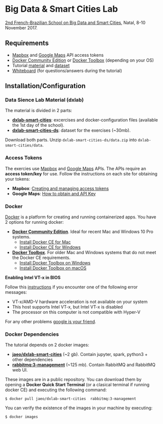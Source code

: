 
# Big Data & Smart Cities Lab

[2nd French-Brazilian School on Big Data and Smart Cities][school], Natal, 8-10 November 2017.


## Requirements
* [Mapbox][mapbox_dev] and [Google Maps][google_dev] API access tokens
* [Docker Community Edition][docker_ce] or [Docker Toolbox][docker_toolbox] (depending on your OS)
* Tutorial [material][dxlab] and [dataset][dxlab_ds]
* [Whiteboard][board] (for questions/answers during the tutorial) 


## Installation/Configuration

### Data Sience Lab Material (dxlab)

The material is divided in 2 parts:

* **[dxlab-smart-cities][dxlab]**: excercises and docker-configuration files (available the 1st day of the school).
* **[dxlab-smart-cities-ds][dxlab_ds]**: dataset for the exercises (~30mb). 

Download both parts. Unzip `dxlab-smart-cities-ds/data.zip` into `dxlab-smart-cities/data`.


### Access Tokens

The exercies use [Mapbox][mapbox_dev] and [Google Maps][google_dev] APIs. The APIs require an **access token/key** for use. Follow the instructions on each site for obtaining your tokens: 

* **Mapbox**: [Creating and managing access tokens][mapbox_token]
* **Google Maps**: [How to obtain and API Key][google_token]


### Docker

[Docker][docker_wiki] is a platform for creating and running containerized apps. You have 2 options for running docker:

+ **[Docker Community Edition][docker_ce]**. Ideal for recent Mac and Windows 10 Pro systems.
	* [Install Docker CE for Mac][docker_4mac]
	* [Install Docker CE for Windows][docker_4win]
+ **[Docker Toolbox][docker_toolbox]**. For older Mac and Windows systems that do not meet the Docker CE requirements.
	* [Install Docker Toolbox on Windows][docker_tool4win]
	* [Install Docker Toolbox on macOS][docker_tool4mac]


**Enabling Intel VT-x in BIOS**

Follow this [instructions][guide_vtx] if you encounter one of the following error messages:

* VT-x/AMD-V hardware acceleration is not available on your system
* This host supports Intel VT-x, but Intel VT-x is disabled
* The processor on this computer is not compatible with Hyper-V

For any other problems [google is your friend](http://www.giyf.com).


### Docker Dependencies

The tutorial depends on 2 docker images:

* **[jaeo/dxlab-smart-cities][image_dxlab]** (~2 gb). Contain jupyter, spark, python3 + other dependencies
* **[rabbitmq:3-management][image_rabbit]** (~125 mb). Contain RabbitMQ and RabbitMQ web UI.

These images are in a public repository. You can download them by opening a **Docker Quick Start Terminal** (or a clasical terminal if running docker CE) and executing the following command:

`
$ docker pull jaeo/dxlab-smart-cities  rabbitmq:3-management
`

You can verify the existence of the images in your machine by executing:

`$ docker images`



[mapbox_dev]: https://www.mapbox.com/developers/
[google_dev]: https://developers.google.com/maps
[mapbox_token]: https://www.mapbox.com/help/how-access-tokens-work/
[google_token]: https://developers.google.com/maps/documentation/javascript/get-api-key
[dxlab_ds]: https://github.com/javieraespinosa/dxlab-smart-cities-ds
[dxlab]: https://github.com/javieraespinosa/dxlab-smart-cities
[school]: http://eventos.ifrn.edu.br/frbrschool
[docker_ce]: https://www.docker.com/community-edition
[docker_toolbox]: https://www.docker.com/products/docker-toolbox
[docker_wiki]: https://en.wikipedia.org/wiki/Docker_(software)
[docker_tool4mac]: https://docs.docker.com/toolbox/toolbox_install_mac/
[docker_tool4win]: https://docs.docker.com/toolbox/toolbox_install_windows
[docker_4mac]: https://docs.docker.com/docker-for-mac/install
[docker_4win]: https://docs.docker.com/docker-for-windows/install

[image_rabbit]: https://hub.docker.com/_/rabbitmq/
[image_dxlab]: https://hub.docker.com/r/jaeo/dxlab-smart-cities/ 

[guide_vtx]: https://www.howtogeek.com/213795/how-to-enable-intel-vt-x-in-your-computers-bios-or-uefi-firmware/
[board]: https://docs.google.com/document/d/1zjw73GByBPQwVrLfRCOxXVuiGTsIVnhD5CP37U1DF1A/edit?usp=sharing


